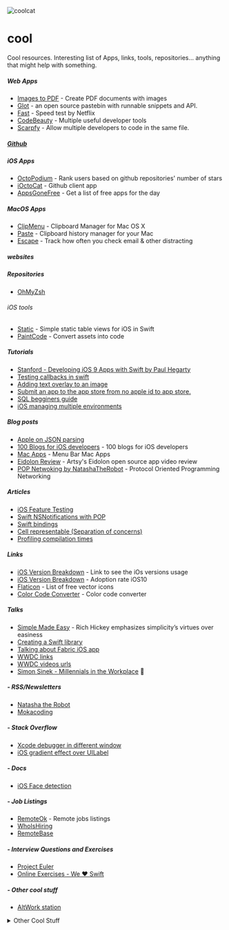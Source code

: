 ![coolcat](https://cloud.githubusercontent.com/assets/3007012/14687337/e4a6c770-0734-11e6-8537-57b1419e0c2e.jpg)

# cool
Cool resources. Interesting list of Apps, links, tools, repositories... anything that might help with something.

##### Web Apps
- [Images to PDF](https://smallpdf.com/jpg-to-pdf) - Create PDF documents with images
- [Glot](https://glot.io/) - an open source pastebin with runnable snippets and API.
- [Fast](https://fast.com/pt/) - Speed test by Netflix
- [CodeBeauty](http://codebeautify.org) - Multiple useful developer tools
- [Scarpfy](https://scrapfy.io) - Allow multiple developers to code in the same file.

##### [Github](github.md)

##### iOS Apps
- [OctoPodium](https://itunes.apple.com/app/octopodium/id1077519133) - Rank users based on github repositories' number of stars
- [iOctoCat](https://itunes.apple.com/app/ioctocat/id669642611) - Github client app
- [AppsGoneFree](https://itunes.apple.com/app/apps-gone-free-best-daily/id470693788) - Get a list of free apps for the day

##### MacOS Apps
- [ClipMenu](http://www.clipmenu.com/) - Clipboard Manager for Mac OS X
- [Paste](https://itunes.apple.com/app/id967805235) - Clipboard history manager for your Mac
- [Escape](https://itunes.apple.com/us/app/escape-by-focuslist-track/id1090969894) - Track how often you check email & other distracting 

##### websites


##### Repositories
 - [OhMyZsh](https://github.com/robbyrussell/oh-my-zsh)

###### iOS tools
 - [Static](https://github.com/venmo/Static) - Simple static table views for iOS in Swift
 - [PaintCode](http://www.paintcodeapp.com/) - Convert assets into code
 
##### Tutorials
 - [Stanford - Developing iOS 9 Apps with Swift by Paul Hegarty](https://itunes.apple.com/gb/course/developing-ios-9-apps-swift/id1104579961)
 - [Testing callbacks in swift](http://www.mokacoding.com/blog/testing-callbacks-in-swift-with-xctest/)
 - [Adding text overlay to an image](http://www.theappguruz.com/blog/ios-text-overlay-image)
 - [Submit an app to the app store from no apple id to app store.](https://www.raywenderlich.com/127936/submit-an-app-part-1)
 - [SQL begginers guide](http://www.sohamkamani.com/blog/2016/07/07/a-beginners-guide-to-sql/)
 - [iOS managing multiple environments](http://www.blackdogfoundry.com/blog/migrating-ios-app-through-multiple-environments/)
 
##### Blog posts
 - [Apple on JSON parsing](https://developer.apple.com/swift/blog/?id=37)
 - [100 Blogs for iOS developers](http://www.softwarehow.com/best-blogs-for-ios-developers/) - 100 blogs for iOS developers
 - [Mac Apps](https://www.producthunt.com/@dustin/collections/menubar-apps) - Menu Bar Mac Apps
 - [Eidolon Review](http://artsy.github.io/blog/2016/01/14/eidolon-code-review/) - Artsy's Eidolon open source app video review
 - [POP Netwoking by NatashaTheRobot](https://www.natashatherobot.com/protocol-oriented-networking-in-swift/) - Protocol Oriented Programming Networking
  
 
##### Articles
 - [iOS Feature Testing](https://github.com/joemasilotti/ios-feature-testing)
 - [Swift NSNotifications with POP](https://medium.com/swift-programming/swift-nsnotificationcenter-protocol-c527e67d93a1#.dsr4o2t03)
 - [Swift bindings](http://five.agency/solving-the-binding-problem-with-swift/)
 - [Cell representable (Separation of concerns)](https://medium.com/@IanKeen/separation-of-concerns-ui-edition-1916a35a6899#.m4gokrti6)
- [Profiling compilation times](http://irace.me/swift-profiling)
##### Links
 - [iOS Version Breakdown](https://developer.apple.com/support/app-store/) - Link to see the iOs versions usage
 - [iOS Version Breakdown](https://mixpanel.com/trends/#report/ios_10/) - Adoption rate iOS10
 - [Flaticon](http://www.flaticon.com/) - List of free vector icons
 - [Color Code Converter](http://www.javascripter.net/faq/rgbtohex.htm) - Color code converter

##### Talks
 - [Simple Made Easy](http://www.infoq.com/presentations/Simple-Made-Easy) - Rich Hickey emphasizes simplicity’s virtues over easiness
 - [Creating a Swift library](https://realm.io/news/tryswift-jeff-hui-creating-a-swift-library/)
 - [Talking about Fabric iOS app](https://realm.io/news/slug-javi-soto-building-fabric-in-swift/)
 - [WWDC links](https://devimages-cdn.apple.com/wwdc-services/g7tk3guq/xhgbpyutb6wvn2xcrbcz/wwdc.json)
 - [WWDC videos urls](https://devimages-cdn.apple.com/wwdc-services/g7tk3guq/xhgbpyutb6wvn2xcrbcz/videos.json)
 - [Simon Sinek - Millennials in the Workplace](https://www.youtube.com/watch?v=5MC2X-LRbkE) 🌟
 
##### - RSS/Newsletters
 - [Natasha the Robot](https://swiftnews.curated.co/)
 - [Mokacoding](http://www.mokacoding.com/)

##### - Stack Overflow
 - [Xcode debugger in different window](http://stackoverflow.com/questions/7115283/how-to-show-xcode-debugger-in-a-window-separate-from-xcode)
 - [iOS gradient effect over UILabel](http://stackoverflow.com/questions/30890446/ios-gradient-effect-over-uilabel)

##### - Docs 
 - [iOS Face detection](https://developer.apple.com/reference/coreimage/cidetector)

##### - Job Listings
 - [RemoteOk](https://remoteok.io/) - Remote jobs listings
 - [WhoIsHiring](https://whoishiring.io/)
 - [RemoteBase](https://remotebase.io/)

##### - Interview Questions and Exercises
- [Project Euler](https://projecteuler.net/problem=1)
- [Online Exercises - We ♥️ Swift](https://www.weheartswift.com/online-exercises/)

##### - Other cool stuff
 - [AltWork station](https://www.youtube.com/watch?v=eHdShyF9x7U)
 
<details>
<summary>Other Cool Stuff</summary>
 - [AltWork station](https://www.youtube.com/watch?v=eHdShyF9x7U)
</details>
